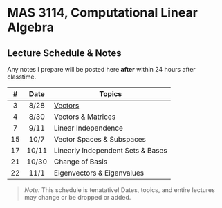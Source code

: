 # MAS 3114, Computational Linear Algebra

## Lecture Schedule & Notes

Any notes I prepare will be posted here **after** within 24 hours after classtime.

|  #  | Date  | Topics                            |
| :-: | :---: | --------------------------------- |
|  3  | 8/28  | [Vectors](/lectures/3/)           |
|  4  | 8/30  | Vectors & Matrices                |
|  7  | 9/11  | Linear Independence               |
| 15  | 10/7  | Vector Spaces & Subspaces         |
| 17  | 10/11 | Linearly Independent Sets & Bases |
| 21  | 10/30 | Change of Basis                   |
| 22  | 11/1  | Eigenvectors & Eigenvalues        |

> _Note:_ This schedule is tenatative! Dates, topics, and entire lectures may change or be dropped or added.
